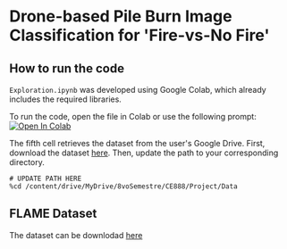 # Drone-based Pile Burn Image Classification for 'Fire-vs-No Fire'

## How to run the code
`Exploration.ipynb` was developed using Google Colab, which already includes the required libraries.

To run the code, open the file in Colab or use the following prompt: [![Open In Colab](https://colab.research.google.com/assets/colab-badge.svg)](https://colab.research.google.com/github/JALVITO/CE888/blob/master/Project/Exploration.ipynb)

The fifth cell retrieves the dataset from the user's Google Drive. First, download the dataset [here](https://drive.google.com/drive/folders/1Y46kOUage8tYd3LSCpaUaYXXhAnMNzb3?usp=sharing). Then, update the path to your corresponding directory.

```
# UPDATE PATH HERE
%cd /content/drive/MyDrive/8voSemestre/CE888/Project/Data
```

## FLAME Dataset
The dataset can be downlodad [here](https://drive.google.com/drive/folders/1Y46kOUage8tYd3LSCpaUaYXXhAnMNzb3?usp=sharing)
